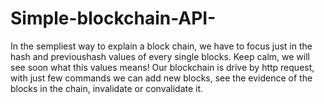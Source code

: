 # Simple-blockchain-API-
In the sempliest way to explain a block chain, we have to focus just in the hash and previoushash values of every single blocks. Keep calm, we will see soon what this values means! Our blockchain is drive by http request, with just few commands we can add new blocks, see the evidence of the blocks in the chain, invalidate or convalidate it. 
